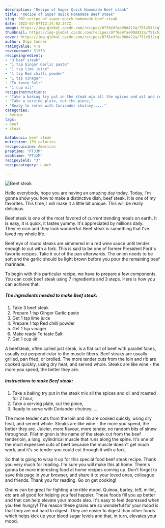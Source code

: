 ```yaml
---
description: "Recipe of Super Quick Homemade Beef steak"
title: "Recipe of Super Quick Homemade Beef steak"
slug: 902-recipe-of-super-quick-homemade-beef-steak
date: 2022-03-07T12:34:02.247Z
image: https://img-global.cpcdn.com/recipes/07f6e9fae00d422a/751x532cq70/beef-steak-recipe-main-photo.jpg
thumbnail: https://img-global.cpcdn.com/recipes/07f6e9fae00d422a/751x532cq70/beef-steak-recipe-main-photo.jpg
cover: https://img-global.cpcdn.com/recipes/07f6e9fae00d422a/751x532cq70/beef-steak-recipe-main-photo.jpg
author: Olga Conner
ratingvalue: 4.9
reviewcount: 31938
recipeingredient:
- "3 beef steak"
- "1 tsp Ginger Garlic paste"
- "1 tsp lime juice"
- "1 tsp Red chilli powder"
- "1 tsp vinager"
- "To taste Salt"
- "1 cup oil"
recipeinstructions:
- "Take a baking try put in the steak mix all the spices and oil and roasted for 2 hour,"
- "Take a serving plate, cut the piece,"
- "Ready to serve with Coriander chutney....."
categories:
- Recipe
tags:
- beef
- steak

katakunci: beef steak 
nutrition: 138 calories
recipecuisine: American
preptime: "PT33M"
cooktime: "PT42M"
recipeyield: "3"
recipecategory: Lunch

---
```



![Beef steak](https://img-global.cpcdn.com/recipes/07f6e9fae00d422a/751x532cq70/beef-steak-recipe-main-photo.jpg)

Hello everybody, hope you are having an amazing day today. Today, I'm gonna show you how to make a distinctive dish, beef steak. It is one of my favorites. This time, I will make it a little bit unique. This will be really delicious.

Beef steak is one of the most favored of current trending meals on earth. It is easy, it is quick, it tastes yummy. It's appreciated by millions daily. They're nice and they look wonderful. Beef steak is something that I've loved my whole life.

Beef eye of round steaks are simmered in a red wine sauce until tender enough to cut with a fork. This is said to be one of former President Ford&#39;s favorite recipes. Take it out of the pan afterwards. The onion needs to be soft and the garlic should be light brown before you pour the remaining beef marinade.


To begin with this particular recipe, we have to prepare a few components. You can cook beef steak using 7 ingredients and 3 steps. Here is how you can achieve that.

<!--inarticleads1-->

##### The ingredients needed to make Beef steak:

1. Take 3 beef steak
1. Prepare 1 tsp Ginger Garlic paste
1. Get 1 tsp lime juice
1. Prepare 1 tsp Red chilli powder
1. Get 1 tsp vinager
1. Make ready To taste Salt
1. Get 1 cup oil


A beefsteak, often called just steak, is a flat cut of beef with parallel faces, usually cut perpendicular to the muscle fibers. Beef steaks are usually grilled, pan fried, or broiled. The more tender cuts from the loin and rib are cooked quickly, using dry heat, and served whole. Steaks are like wine - the more you spend, the better they are. 

<!--inarticleads2-->

##### Instructions to make Beef steak:

1. Take a baking try put in the steak mix all the spices and oil and roasted for 2 hour,
1. Take a serving plate, cut the piece,
1. Ready to serve with Coriander chutney.....


The more tender cuts from the loin and rib are cooked quickly, using dry heat, and served whole. Steaks are like wine - the more you spend, the better they are. Juicier, more flavour, more tender, no random bits of sinew throughout. Filet mignon is the name of the steak cut from the beef tenderloin, a long, cylindrical muscle that runs along the spine. It&#39;s one of the most expensive cuts of beef because the muscle doesn&#39;t get much work, and it&#39;s so tender you could cut through it with a fork. 

So that is going to wrap it up for this special food beef steak recipe. Thank you very much for reading. I'm sure you will make this at home. There's gonna be more interesting food at home recipes coming up. Don't forget to save this page in your browser, and share it to your loved ones, colleague and friends. Thank you for reading. Go on get cooking!

Grains can be great for fighting a terrible mood. Quinoa, barley, teff, millet, etc are all good for helping you feel happier. These foods fill you up better and that can help elevate your moods also. It's easy to feel depressed when you feel hungry! The reason these grains are so wonderful for your mood is that they are not hard to digest. They are easier to digest than other foods which helps kick up your blood sugar levels and that, in turn, elevates your mood.
